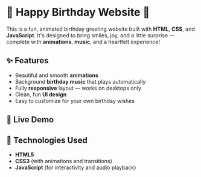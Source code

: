 # 🎉 Happy Birthday Website 🎂

This is a fun, animated birthday greeting website built with **HTML**, **CSS**, and **JavaScript**. It's designed to bring smiles, joy, and a little surprise — complete with **animations**, **music**, and a heartfelt experience!

## ✨ Features

- Beautiful and smooth **animations**
- Background **birthday music** that plays automatically
- Fully **responsive** layout — works on desktops only
- Clean, fun **UI design**
- Easy to customize for your own birthday wishes

## 🚀 Live Demo



## 📂 Technologies Used

- **HTML5**
- **CSS3** (with animations and transitions)
- **JavaScript** (for interactivity and audio playback)




